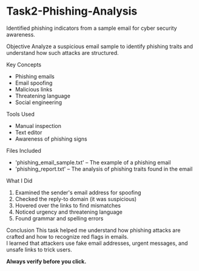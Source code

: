 # Task2-Phishing-Analysis
Identified phishing indicators from a sample email for cyber security awareness.

Objective
Analyze a suspicious email sample to identify phishing traits and understand how such attacks are structured.

Key Concepts
- Phishing emails
- Email spoofing
- Malicious links
- Threatening language
- Social engineering

 Tools Used
- Manual inspection
- Text editor
- Awareness of phishing signs

Files Included
- 'phishing_email_sample.txt' – The example of a phishing email
- 'phishing_report.txt' – The analysis of phishing traits found in the email

 What I Did
1. Examined the sender's email address for spoofing
2. Checked the reply-to domain (it was suspicious)
3. Hovered over the links to find mismatches
4. Noticed urgency and threatening language
5. Found grammar and spelling errors

 Conclusion
This task helped me understand how phishing attacks are crafted and how to recognize red flags in emails.  
I learned that attackers use fake email addresses, urgent messages, and unsafe links to trick users.

**Always verify before you click.**
